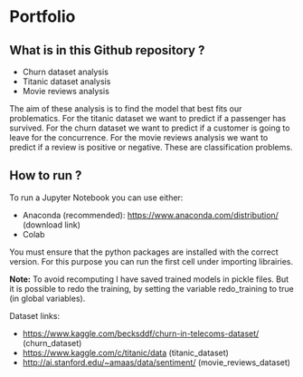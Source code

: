 # Portfolio

## What is in this Github repository ? 
- Churn dataset analysis
- Titanic dataset analysis
- Movie reviews analysis

The aim of these analysis is to find the model that best fits our problematics. For the titanic dataset we want to predict if a passenger has survived. For the churn dataset we want to predict if a customer is going to leave for the concurrence. For the movie reviews analysis we want to predict if a review is positive or negative. These are classification problems.

## How to run ?
To run a Jupyter Notebook you can use either:
- Anaconda (recommended): https://www.anaconda.com/distribution/ (download link)
- Colab

You must ensure that the python packages are installed with the correct version. For this purpose you can run the first cell under importing librairies.

**Note:** To avoid recomputing I have saved trained models in pickle files. But it is possible to redo the training, by setting the variable redo_training to true (in global variables). 

Dataset links:
- https://www.kaggle.com/becksddf/churn-in-telecoms-dataset/ (churn_dataset)
- https://www.kaggle.com/c/titanic/data (titanic_dataset)
- http://ai.stanford.edu/~amaas/data/sentiment/ (movie_reviews_dataset)
